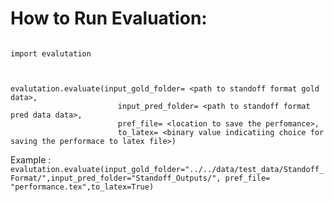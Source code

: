 How to Run Evaluation:
======


```

import evalutation



evalutation.evaluate(input_gold_folder= <path to standoff format gold data>,  
						input_pred_folder= <path to standoff format pred data data>, 
						pref_file= <location to save the perfomance>,
						to_latex= <binary value indicatiing choice for saving the performace to latex file>)

```

Example : `evalutation.evaluate(input_gold_folder="../../data/test_data/Standoff_Format/",input_pred_folder="Standoff_Outputs/", pref_file= "performance.tex",to_latex=True)`



